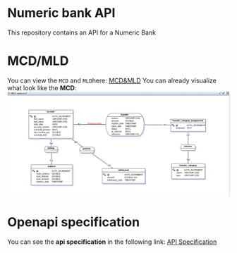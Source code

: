 # Numeric bank API
This repository contains an API for a Numeric Bank 
# MCD/MLD
You can view the `MCD` and `MLD`here: [MCD&MLD](./src/main/resources/MCD&MLD)
You can already visualize what look like the **MCD**: 
![MCD](./src/main/resources/MCD&MLD/mcd-bank.png)
# Openapi specification
You can see the **api specification** in the following link: [API Specification](https://petstore.swagger.io/?url=https://raw.githubusercontent.com/prog4-final-exam/numeric-bank-backend/main/docs/api.yaml)